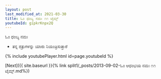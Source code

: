 ```yaml
---
layout: post
last_modified_at: 2021-03-30
title: ಓಂ ಧಂಬ್ಯ ನಮಃ ೧೧ ಟೈಮ್ಸ್
youtubeId: gipkrKnpx2Q
---
```

 
 
 ಓಂ ಧಂಬ್ಯ ನಮಃ  
 
 -  ತನ್ನ ಶತ್ರುಗಳನ್ನು ಯಾರು ನಿಯಂತ್ರಿಸುತ್ತಾರೆ 
 
  
 
  
 
 
 
 
 
 


{% include youtubePlayer.html id=page.youtubeId %}
 
[Next]({{ site.baseurl }}{% link  split1/_posts/2013-09-02-ಓಂ  ಆಧಂಭಯ  ನಮಃ ೧೧ ಟೈಮ್ಸ್.md%})
 
